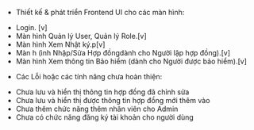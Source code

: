- Thiết kế & phát triển Frontend UI cho các màn hình:
 + Login. [v]
 + Màn hình Quản lý User, Quản lý Role.[v]
 + Màn hình Xem Nhật ký.p[v]
 + Màn h (ình Nhập/Sửa Hợp đồngdành cho Người lập hợp đồng).[v]
 + Màn hình Xem thông tin Bảo hiểm (dành cho Người được bảo hiểm).[v]
- Các Lỗi hoặc các tính năng chưa hoàn thiện:
 + Chưa lưu và hiển thị thông tin hợp đồng đã chỉnh sửa 
 + Chưa lưu và hiển thị được thông tin hợp đồng mới thêm vào
 + Chưa thêm chức năng thêm nhân viên cho Admin
 + Chưa có chức năng đăng ký tài khoản cho người dùng
